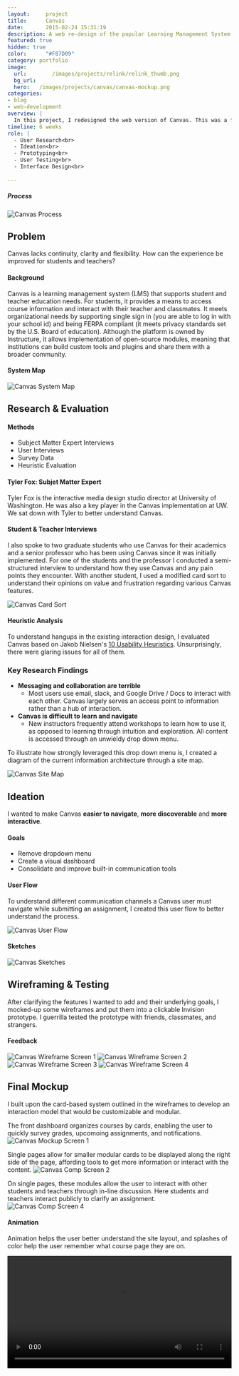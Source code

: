 ```yaml
---
layout:     project
title:      Canvas
date:       2015-02-24 15:31:19
description: A web re-design of the popular Learning Management System.
featured: true
hidden: true
color:      "#F87D09"
category: portfolio
image:
  url:        /images/projects/relink/relink_thumb.png
  bg_url:
  hero:   /images/projects/canvas/canvas-mockup.png
categories:
- blog
- web-development
overview: |
  In this project, I redesigned the web version of Canvas. This was a full-cycle product redesign, beginning with user research and evaluation of the existing system, moving on to ideation and concept development, and culminating in wireframing, user testing, and a high fidelity mockup. 
timeline: 6 weeks
role: |
  - User Research<br>
  - Ideation<br>
  - Prototyping<br>
  - User Testing<br>
  - Interface Design<br>
  
---
```


##### Process
<img src="../../../images/projects/canvas/process-standard.png" alt="Canvas Process" data-action="zoom">

## Problem
Canvas lacks continuity, clarity and flexibility. How can the experience be improved for students and teachers?

#### Background
Canvas is a learning management system (LMS)  that supports student and teacher education needs. For students, it provides a means to access course information and interact with their teacher and classmates. It meets organizational needs by supporting single sign in (you are able to log in with your school id) and being FERPA compliant (it meets privacy standards set by the U.S. Board of education). Although the platform is owned by Instructure, it allows implementation of open-source modules, meaning that institutions can build custom tools and plugins and share them with a broader community.


#### System Map
<img src="../../../images/projects/canvas/system-map-white.png" alt="Canvas System Map" data-action="zoom">


## Research & Evaluation

#### Methods
  - Subject Matter Expert Interviews
  - User Interviews
  - Survey Data
  - Heuristic Evaluation
  
#### Tyler Fox: Subjet Matter Expert

Tyler Fox is the interactive media design studio director at University of Washington. He was also a key player in the Canvas implementation at UW. We sat down with Tyler to better understand Canvas.

#### Student & Teacher Interviews

I also spoke to two graduate students who use Canvas for their academics and a senior professor who has been using Canvas since it was initially implemented. For one of the students and the professor I conducted a semi-structured interview to understand how they use Canvas and any pain points they encounter. With another student, I used a modified card sort to understand their opinions on value and frustration regarding various Canvas features. 

<img src="../../../images/projects/canvas/card-sort.jpg" alt="Canvas Card Sort" data-action="zoom">

#### Heuristic Analysis

To understand hangups in the existing interaction design, I evaluated Canvas based on Jakob Nielsen's [10 Usability Heuristics](https://www.nngroup.com/articles/ten-usability-heuristics/). Unsurprisingly, there were glaring issues for all of them.


### Key Research Findings
  - **Messaging and collaboration are terrible**
    - Most users use email, slack, and Google Drive / Docs to interact with each other. Canvas largely serves an access point to information rather than a hub of interaction.
  - **Canvas is difficult to learn and navigate** 
    - New instructors frequently attend workshops to learn how to use it, as opposed to learning through intuition and exploration. All content is accessed through an unwieldy drop down menu.
    
To illustrate how strongly leveraged this drop down menu is, I created a diagram of the current information architecture through a site map. 

<img src="../../../images/projects/canvas/site-map-white.png" alt="Canvas Site Map" data-action="zoom">


## Ideation

I wanted to make Canvas **easier to navigate**,  **more discoverable** and **more interactive**. 

#### Goals
  - Remove dropdown menu
  - Create a visual dashboard
  - Consolidate and improve built-in communication tools

#### User Flow
To understand different communication channels a Canvas user must navigate while submitting an assignment, I created this user flow to better understand the process. 

<img src="../../../images/projects/canvas/user-flow.png" alt="Canvas User Flow" data-action="zoom">

#### Sketches
<img src="../../../images/projects/canvas/canvas-sketches.png" alt="Canvas Sketches" data-action="zoom">

## Wireframing & Testing

After clarifying the features I wanted to add and their underlying goals, I mocked-up some wireframes and put them into a clickable Invision prototype. I guerrilla tested the prototype with friends, classmates, and strangers. 

#### Feedback
<img src="../../../images/projects/canvas/annotated-screens-01.jpg" class="project-hero-img" alt="Canvas Wireframe Screen 1" class="project-hero-img" data-action="zoom">
<img src="../../../images/projects/canvas/annotated-screens-02.jpg" class="project-hero-img" alt="Canvas Wireframe Screen 2" class="project-hero-img" data-action="zoom">
<img src="../../../images/projects/canvas/annotated-screens-03.jpg" class="project-hero-img" alt="Canvas Wireframe Screen 3" class="project-hero-img" data-action="zoom">
<img src="../../../images/projects/canvas/annotated-screens-04.jpg" class="project-hero-img" alt="Canvas Wireframe Screen 4" class="project-hero-img" data-action="zoom">



## Final Mockup

I built upon the card-based system outlined in the wireframes to develop an interaction model that would be customizable and modular.   

The front dashboard organizes courses by cards, enabling the user to quickly survey grades, upcomoing assignments, and notifications.
<img src="../../../images/projects/canvas/comp1.png" alt="Canvas Mockup Screen 1" data-action="zoom">

Single pages allow for smaller modular cards to be displayed along the right side of the page, affording tools to get more information or interact with the content.
<img src="../../../images/projects/canvas/comp4.png" alt="Canvas Comp Screen 2" data-action="zoom">

On single pages, these modules allow the user to interact with other students and teachers through in-line discussion. Here students and teachers interact publicly to clarify an assignment.
<img src="../../../images/projects/canvas/comp3.png" alt="Canvas Comp Screen 4" data-action="zoom">


#### Animation

Animation helps the user better understand the site layout, and splashes of color help the user remember what course page they are on.

<video width="100%" height="auto" autoplay loop>
  <source src="../../../images/projects/canvas/canvas-comps.mp4" type="video/mp4" />
  <source src="movie.ogg" type="video/ogg" />
  Your browser does not support the video tag.
</video>


